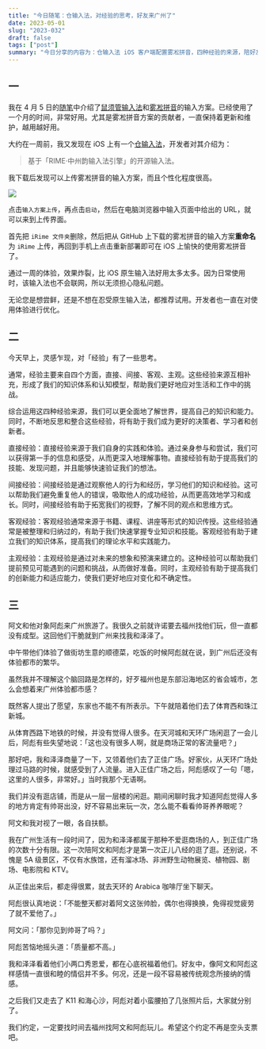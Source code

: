 ```yaml
---
title: "今日随笔：仓输入法，对经验的思考，好友来广州了"
date: 2023-05-01
slug: "2023-032"
draft: false
tags: ["post"]
summary: "今日分享的内容为：仓输入法 iOS 客户端配置雾凇拼音，四种经验的来源，陪好友在广州闲逛。"
---
```


## 一

我在 4 月 5 日的[随笔](https://justgoidea.com/post/2023-021)中介绍了[鼠须管输入法](https://rime.im/)和[雾凇拼音](https://github.com/iDvel/rime-ice)的输入方案。已经使用了一个月的时间，非常好用。尤其是雾凇拼音方案的贡献者，一直保持着更新和维护，越用越好用。

大约在一周前，我又发现在 iOS 上有一个[仓输入法](https://apps.apple.com/cn/app/%E4%BB%93%E8%BE%93%E5%85%A5%E6%B3%95/id6446617683)，开发者对其介绍为：

> 基于「RIME·中州韵输入法引擎」的开源输入法。
>

我下载后发现可以上传雾凇拼音的输入方案，而且个性化程度很高。

![](https://cos.justgoidea.com/justgoidea/uPic/2023/06/04/NWb20T.jpg)

点击`输入方案上传`，再点击`启动`，然后在电脑浏览器中输入页面中给出的 URL，就可以来到上传界面。

首先把 `iRime 文件夹`删除，然后把从 GitHub 上下载的雾凇拼音的输入方案**重命名**为 `iRime` 上传，再回到手机上点击重新部署即可在 iOS 上愉快的使用雾凇拼音了。

通过一周的体验，效果炸裂，比 iOS 原生输入法好用太多太多。因为日常使用时，该输入法也不会联网，所以无须担心隐私问题。

无论您是想尝鲜，还是不想在忍受原生输入法，都推荐试用。开发者也一直在对使用体验进行优化。

## 二

今天早上，灵感乍现，对「经验」有了一些思考。

通常，经验主要来自四个方面，直接、间接、客观、主观。这些经验来源互相补充，形成了我们的知识体系和认知模型，帮助我们更好地应对生活和工作中的挑战。

综合运用这四种经验来源，我们可以更全面地了解世界，提高自己的知识和能力。同时，不断地反思和整合这些经验，将有助于我们成为更好的决策者、学习者和创新者。

直接经验：直接经验来源于我们自身的实践和体验。通过亲身参与和尝试，我们可以获得第一手的信息和感受，从而更深入地理解事物。直接经验有助于提高我们的技能、发现问题，并且能够快速验证我们的想法。

间接经验：间接经验是通过观察他人的行为和经历，学习他们的知识和经验。这可以帮助我们避免重复他人的错误，吸取他人的成功经验，从而更高效地学习和成长。同时，间接经验有助于拓宽我们的视野，了解不同的观点和思维方式。

客观经验：客观经验通常来源于书籍、课程、讲座等形式的知识传授。这些经验通常是被整理和归纳过的，有助于我们快速掌握专业知识和技能。客观经验有助于建立我们的知识体系，提高我们的理论水平和实践能力。

主观经验：主观经验是通过对未来的想象和预演来建立的。这种经验可以帮助我们提前预见可能遇到的问题和挑战，从而做好准备。同时，主观经验有助于提高我们的创新能力和适应能力，使我们更好地应对变化和不确定性。

## 三

阿文和他对象阿彪来广州旅游了。我很久之前就许诺要去福州找他们玩，但一直都没有成型。这回他们干脆就到广州来找我和泽泽了。

中午带他们体验了做街坊生意的顺德菜，吃饭的时候阿彪就在说，到广州后还没有体验都市的繁华。

虽然我并不理解这个脑回路是怎样的，好歹福州也是东部沿海地区的省会城市，怎么会想着来广州体验都市感？

既然客人提出了愿望，东家也不能不有所表示。下午就陪着他们去了体育西和珠江新城。

从体育西路下地铁的时候，并没有觉得人很多。在天河城和天环广场闲逛了一会儿后，阿彪有些失望地说：「这也没有很多人啊，就是商场正常的客流量吧？」

那好吧，我和泽泽商量了一下，又领着他们去了正佳广场。好家伙，从天环广场处理过马路的时候，就感受到了人流量。进入正佳广场之后，阿彪感叹了一句「嗯，这里的人很多，非常好。」当时我那个无语啊。

我们并没有逛店铺，而是从一层一层楼的闲逛。期间闲聊时我才知道阿彪觉得人多的地方肯定有帅哥出没，好不容易出来玩一次，怎么能不看看帅哥养养眼呢？

阿文和我对视了一眼，各自扶额。

我在广州生活有一段时间了，因为和泽泽都属于那种不爱逛商场的人，到正佳广场的次数十分有限。这一次陪阿文和阿彪才是第一次正儿八经的逛了逛。还别说，不愧是 5A 级景区，不仅有水族馆，还有溜冰场、非洲野生动物展览、植物园、剧场、电影院和 KTV。

从正佳出来后，都走得很累，就去天环的 Arabica 咖啡厅坐下聊天。

阿彪很认真地说：「不能整天都对着阿文这张帅脸，偶尔也得换换，免得视觉疲劳了就不爱他了。」

阿文问：「那你见到帅哥了吗？」

阿彪苦恼地摇头道：「质量都不高。」

我和泽泽看着他们小两口秀恩爱，都在心底祝福着他们。好友中，像阿文和阿彪这样感情一直很和睦的情侣并不多。何况，还是一段不容易被传统观念所接纳的情感。

之后我们又走去了 K11 和海心沙，阿彪对着小蛮腰拍了几张照片后，大家就分别了。

我们约定，一定要找时间去福州找阿文和阿彪玩儿。希望这个约定不再是空头支票吧。
